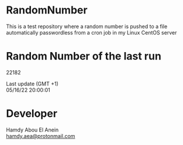 # RandomNumber    
This is a test repository where a random number is pushed to a file automatically passwordless from a cron job in my Linux CentOS server    
# Random Number of the last run   
22182
      
Last update (GMT +1)    
05/16/22 20:00:01
# Developer    
Hamdy Abou El Anein   
hamdy.aea@protonmail.com
